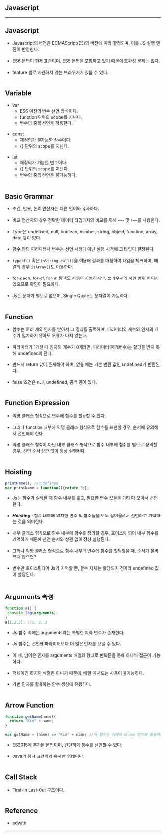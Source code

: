 Javascript
----------

---

Javascript
----------

-	Javascript의 버전은 ECMAScript(ES)의 버전에 따라 결정되며, 이를 JS 실행 엔진이 반영한다.<br><br>
-	ES6 문법이 현재 표준이며, ES5 문법을 포함하고 있기 때문에 호환성 문제는 없다.<br><br>
-	feature 별로 지원하지 않는 브라우저가 있을 수 있다.<br><br>

Variable
--------

-	var
	-	ES6 이전의 변수 선언 방식이다.
	-	function 단위의 scope를 지닌다.
	-	변수의 중복 선언을 허용한다.<br><br>
-	const
	-	재정의가 불가능한 상수이다.
	-	{} 단위의 scope를 지닌다.<br><br>
-	let
	-	재정의가 가능한 변수이다.
	-	{} 단위의 scope를 지닌다.
	-	변수의 중복 선언은 불가능하다.<br><br>

Basic Grammar
-------------

-	조건, 반복, 논리 연산자는 다른 언어와 유사하다.<br><br>
-	비교 연산자의 경우 정확한 데이터 타입까지의 비교를 위해 `===` 및 `!==`를 사용한다.<br><br>
-	Type은 undefined, null, boolean, number, string, object, function, array, date 등이 있다.<br><br>
-	함수 안의 파라미터나 변수는 선언 시점이 아닌 실행 시점에 그 타입이 결정된다.<br><br>
-	`typeof()` 혹은 `toString.call()`을 이용해 결과를 매칭하여 타입을 체크하며, 배열의 경우 `isArray()`도 이용한다.<br><br>
-	for-each, for-of, for-in 탐색도 사용이 가능하지만, 브라우저의 지원 범위 차이가 있으므로 확인이 필요하다.<br><br>
-	Js는 문자가 별도로 없으며, Single Quote도 문자열이 가능하다.<br><br>

Function
--------

-	함수는 여러 개의 인자를 받아서 그 결과를 출력하며, 파라미터의 개수와 인자의 개수가 일치하지 않아도 오류가 나지 않는다.<br><br>
-	파라미터가 1개일 때 인자의 개수가 0개라면, 파라미터(매개변수)는 할당을 받지 못해 undefined이 된다.<br><br>
-	반드시 return 값이 존재해야 하며, 없을 때는 기본 반환 값인 undefined가 반환된다.<br><br>
-	false 조건은 null, undefined, 공백 등이 있다.<br><br>

Function Expression
-------------------

-	익명 클래스 형식으로 변수에 함수를 할당할 수 있다.<br><br>
-	그러나 function 내부에 익명 클래스 형식으로 함수를 표현할 경우, 순서에 유의해서 선언해야 한다.<br><br>
-	익명 클래스 형식이 아닌 내부 클래스 형식으로 함수 내부에 함수를 별도로 정의할 경우, 선언 순서 상관 없이 정상 실행된다.<br><br>

Hoisting
--------

```javascript
printName(); //undefined
var printName = function(){return 3;};
```

-	Js는 함수가 실행될 때 함수 내부를 훑고, 필요한 변수 값들을 미리 다 모아서 선언한다.<br><br>
-	***Hoisting*** : 함수 내부에 위치한 변수 및 함수들을 모두 끌어올려서 선언하고 기억하는 것을 의미한다.<br><br>
-	내부 클래스 형식으로 함수 내부에 함수를 정의할 경우, 호이스팅 되어 내부 함수를 기억하기 때문에 선언 순서와 상관 없이 정상 실행된다.<br><br>
-	그러나 익명 클래스 형식으로 함수 내부의 변수에 함수를 할당했을 때, 순서가 올바르지 않으면?<br><br>
-	변수만 호이스팅되어 Js가 기억할 뿐, 함수 자체는 할당되기 전이라 undefined 값이 할당된다.<br><br>

Arguments 속성
--------------

```javascript
function a() {
 console.log(arguments);
}
a(1,2,3); //1, 2, 3
```

-	Js 함수 속에는 arguments라는 특별한 지역 변수가 존재한다.<br><br>
-	Js 함수는 선언한 파라미터보다 더 많은 인자를 보낼 수 있다.<br><br>
-	이 때, 넘어온 인자를 arguments 배열의 형태로 반복문을 통해 하나씩 접근이 가능하다.<br><br>
-	객체이긴 하지만 배열은 아니기 때문에, 배열 메서드는 사용이 불가능하다.<br><br>
-	가변 인자를 활용하는 함수 생성에 유용하다.<br><br>

Arrow Function
--------------

```javascript
function getName(name){
  return "Kim" + name;
}

var getName = (name) => "Kim" + name; //위 함수는 아래의 arrow 함수와 동일하다.
```

-	ES2015에 추가된 문법이며, 간단하게 함수를 선언할 수 있다.<br><br>
-	Java의 람다 표현식과 유사한 형태이다.<br><br>

Call Stack
----------

-	First-In Last-Out 구조이다.<br><br>

Reference
---------

-	[edwith](https://www.edwith.org/boostcourse-web/lecture/16695/)

---
